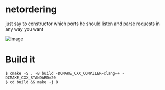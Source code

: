 # netordering

just say to constructor which ports he should listen and parse requests in any way you want

![image](https://user-images.githubusercontent.com/81014877/225270939-415352c0-2734-498b-bebd-8f5f3ccfa822.png)


# Build it

```
$ cmake -S . -B build -DCMAKE_CXX_COMPILER=clang++ -DCMAKE_CXX_STANDARD=20
$ cd build && make -j 8
```
